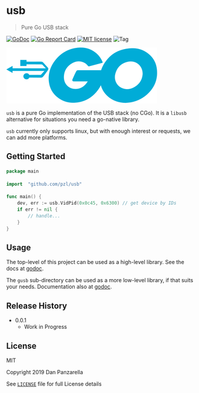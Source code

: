 usb
====

> Pure Go USB stack

[![GoDoc][godoc-badge]][godoc]
[![Go Report Card][goreport-badge]][goreport]
[![MIT license][MIT-badge]][license]
![Tag][tag-badge]


![Logo][logo]

`usb` is a pure Go implementation of the USB stack (no CGo). It is a `libusb` alternative for situations you need a go-native library.

`usb` currently only supports linux, but with enough interest or requests, we can add more platforms.



Getting Started
-----------------

```go
package main

import  "github.com/pzl/usb"

func main() {
    dev, err := usb.VidPid(0x0c45, 0x6300) // get device by IDs
    if err != nil {
        // handle...
    }
}

```


Usage
-------

The top-level of this project can be used as a high-level library. See the docs at [godoc][godoc].

The `gusb` sub-directory can be used as a more low-level library, if that suits your needs. Documentation also at [godoc][godoc].



Release History
----------------
- 0.0.1
    + Work in Progress

License
--------

MIT

Copyright 2019 Dan Panzarella

See [`LICENSE`][license] file for full License details


<!-- biblio -->
[godoc-badge]: https://godoc.org/github.com/pzl/usb?status.svg
[goreport-badge]: https://goreportcard.com/badge/github.com/pzl/usb?style=flat
[MIT-badge]: https://img.shields.io/badge/license-MIT-brightgreen.svg?style=flat
[tag-badge]: https://img.shields.io/github/tag/pzl/usb.svg?style=flat
[release-badge]: https://img.shields.io/github/release/pzl/usb/all.svg?style=flat
[logo]: gusb.svg
[godoc]: https://godoc.org/github.com/pzl/usb
[goreport]: https://goreportcard.com/report/github.com/pzl/usb
[license]: LICENSE